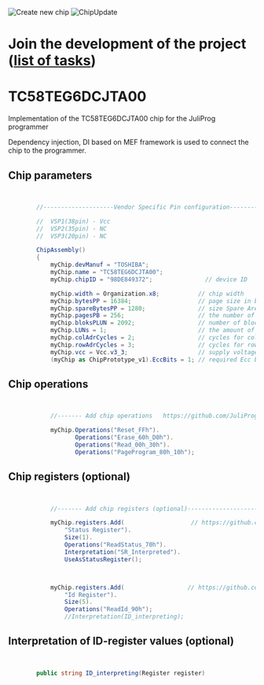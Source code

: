 ![Create new chip](https://github.com/JuliProg/TC58TEG6DCJTA00/workflows/Create%20new%20chip/badge.svg?event=repository_dispatch)
![ChipUpdate](https://github.com/JuliProg/TC58TEG6DCJTA00/workflows/ChipUpdate/badge.svg)
# Join the development of the project ([list of tasks](https://github.com/users/JuliProg/projects/1))


# TC58TEG6DCJTA00
Implementation of the TC58TEG6DCJTA00 chip for the JuliProg programmer

Dependency injection, DI based on MEF framework is used to connect the chip to the programmer.

<section class = "listing">

# Chip parameters

```c#


        //--------------------Vendor Specific Pin configuration---------------------------

        //  VSP1(38pin) - Vcc    
        //  VSP2(35pin) - NC
        //  VSP3(20pin) - NC

        ChipAssembly()
        {
            myChip.devManuf = "TOSHIBA";
            myChip.name = "TC58TEG6DCJTA00";
            myChip.chipID = "98DE849372";               // device ID

            myChip.width = Organization.x8;           // chip width
            myChip.bytesPP = 16384;                   // page size in bytes
            myChip.spareBytesPP = 1280;               // size Spare Area in bytes
            myChip.pagesPB = 256;                     // the number of pages per block
            myChip.bloksPLUN = 2092;                  // number of blocks in CE
            myChip.LUNs = 1;                          // the amount of CE in the chip
            myChip.colAdrCycles = 2;                  // cycles for column addressing
            myChip.rowAdrCycles = 3;                  // cycles for row addressing 
            myChip.vcc = Vcc.v3_3;                    // supply voltage
            (myChip as ChipPrototype_v1).EccBits = 1; // required Ecc bits for each 512 bytes

```
# Chip operations

```c#


            //------- Add chip operations   https://github.com/JuliProg/Wiki#command-set---------------------------------------------------

            myChip.Operations("Reset_FFh").
                   Operations("Erase_60h_D0h").
                   Operations("Read_00h_30h").
                   Operations("PageProgram_80h_10h");

```
# Chip registers (optional)

```c#


            //------- Add chip registers (optional)----------------------------------------------------

            myChip.registers.Add(                   // https://github.com/JuliProg/Wiki/wiki/StatusRegister
                "Status Register").
                Size(1).
                Operations("ReadStatus_70h").
                Interpretation("SR_Interpreted").   
                UseAsStatusRegister();



            myChip.registers.Add(                  // https://github.com/JuliProg/Wiki/wiki/ID-Register
                "Id Register").
                Size(5).
                Operations("ReadId_90h");               
                //Interpretation(ID_interpreting);          

```
# Interpretation of ID-register values ​​(optional)

```c#


        public string ID_interpreting(Register register)   
        
```
</section>

















